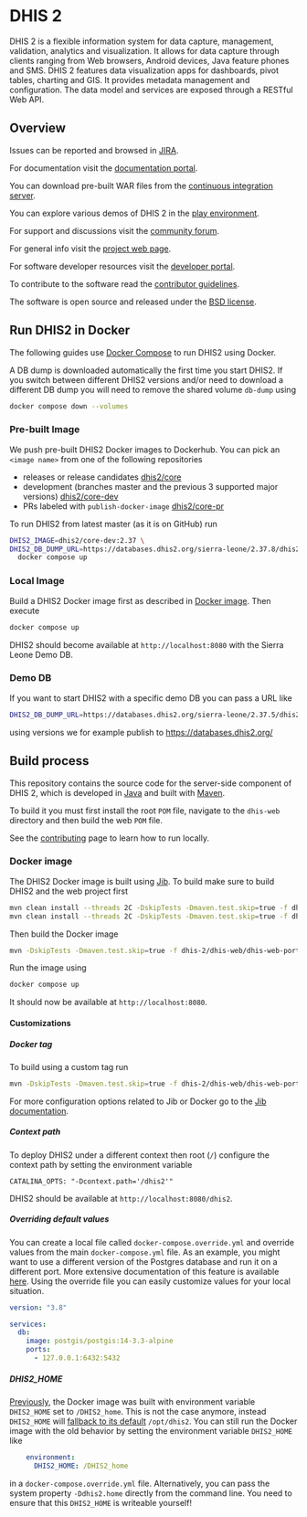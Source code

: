 # DHIS 2

DHIS 2 is a flexible information system for data capture, management, validation, analytics and visualization. It allows for data capture through clients ranging from Web browsers, Android devices, Java feature phones and SMS. DHIS 2 features data visualization apps for dashboards, pivot tables, charting and GIS. It provides metadata management and configuration. The data model and services are exposed through a RESTful Web API.

## Overview

Issues can be reported and browsed in [JIRA](https://jira.dhis2.org).

For documentation visit the [documentation portal](https://docs.dhis2.org/).

You can download pre-built WAR files from the [continuous integration server](https://ci.dhis2.org/).

You can explore various demos of DHIS 2 in the [play environment](https://play.dhis2.org/).

For support and discussions visit the [community forum](https://community.dhis2.org/).

For general info visit the [project web page](https://www.dhis2.org/).

For software developer resources visit the [developer portal](https://developers.dhis2.org/).

To contribute to the software read the [contributor guidelines](https://developers.dhis2.org/docs/conceptual/contribute).

The software is open source and released under the [BSD license](https://opensource.org/licenses/BSD-2-Clause).

## Run DHIS2 in Docker

The following guides use [Docker Compose](https://docs.docker.com/compose/install/) to run DHIS2
using Docker.

A DB dump is downloaded automatically the first time you start DHIS2. If you switch between
different DHIS2 versions and/or need to download a different DB dump you will need to remove the
shared volume `db-dump` using

```sh
docker compose down --volumes
```

### Pre-built Image

We push pre-built DHIS2 Docker images to Dockerhub. You can pick an `<image name>` from one of the following
repositories

* releases or release candidates [dhis2/core](https://hub.docker.com/r/dhis2/core/tags)
* development (branches master and the previous 3 supported major versions) [dhis2/core-dev](https://hub.docker.com/r/dhis2/core-dev/tags)
* PRs labeled with `publish-docker-image` [dhis2/core-pr](https://hub.docker.com/r/dhis2/core-pr/tags)

To run DHIS2 from latest master (as it is on GitHub) run

```sh
DHIS2_IMAGE=dhis2/core-dev:2.37 \
DHIS2_DB_DUMP_URL=https://databases.dhis2.org/sierra-leone/2.37.8/dhis2-db-sierra-leone.sql.gz \
  docker compose up
```

### Local Image

Build a DHIS2 Docker image first as described in [Docker image](#docker-image). Then execute

```sh
docker compose up
```

DHIS2 should become available at `http://localhost:8080` with the Sierra Leone Demo DB.

### Demo DB

If you want to start DHIS2 with a specific demo DB you can pass a URL like

```sh
DHIS2_DB_DUMP_URL=https://databases.dhis2.org/sierra-leone/2.37.5/dhis2-db-sierra-leone.sql.gz docker compose up
```

using versions we for example publish to https://databases.dhis2.org/

## Build process

This repository contains the source code for the server-side component of DHIS 2, which is developed in [Java](https://www.java.com/en/) and built with [Maven](https://maven.apache.org/). 

To build it you must first install the root `POM` file, navigate to the `dhis-web` directory and then build the web `POM` file.

See the [contributing](https://github.com/dhis2/dhis2-core/blob/master/CONTRIBUTING.md) page to learn how to run locally.

### Docker image

The DHIS2 Docker image is built using
[Jib](https://github.com/GoogleContainerTools/jib/tree/master/jib-maven-plugin). To build make sure
to build DHIS2 and the web project first

```sh
mvn clean install --threads 2C -DskipTests -Dmaven.test.skip=true -f dhis-2/pom.xml -pl -dhis-web-embedded-jetty
mvn clean install --threads 2C -DskipTests -Dmaven.test.skip=true -f dhis-2/dhis-web/pom.xml
```

Then build the Docker image

```sh
mvn -DskipTests -Dmaven.test.skip=true -f dhis-2/dhis-web/dhis-web-portal/pom.xml jib:dockerBuild
```

Run the image using

```sh
docker compose up
```

It should now be available at `http://localhost:8080`.

#### Customizations

##### Docker tag

To build using a custom tag run

```sh
mvn -DskipTests -Dmaven.test.skip=true -f dhis-2/dhis-web/dhis-web-portal/pom.xml jib:dockerBuild -Djib.to.image=dhis2/core-dev:mytag
```

For more configuration options related to Jib or Docker go to the
[Jib documentation](https://github.com/GoogleContainerTools/jib/tree/master/jib-maven-plugin).

##### Context path

To deploy DHIS2 under a different context then root (`/`) configure the context path by setting the
environment variable

`CATALINA_OPTS: "-Dcontext.path='/dhis2'"`

DHIS2 should be available at `http://localhost:8080/dhis2`.

##### Overriding default values

You can create a local file called `docker-compose.override.yml` and override values from the main `docker-compose.yml`
file. As an example, you might want to use a different version of the Postgres database and run it on a different port.
More extensive documentation of this feature is available [here](https://docs.docker.com/compose/extends/). Using the override
file you can easily customize values for your local situation.

```yaml
version: "3.8"

services:
  db:
    image: postgis/postgis:14-3.3-alpine
    ports:
      - 127.0.0.1:6432:5432
```

##### DHIS2_HOME

[Previously](https://github.com/dhis2/dhis2-core/blob/b4d4242fb30d974254de2a72b86cc5511f70c9c0/docker/tomcat-debian/Dockerfile#L9),
the Docker image was built with environment variable `DHIS2_HOME` set to `/DHIS2_home`. This is not
the case anymore, instead `DHIS2_HOME` will [fallback to its default](https://github.com/dhis2/dhis2-core/blob/b4d4242fb30d974254de2a72b86cc5511f70c9c0/dhis-2/dhis-support/dhis-support-external/src/main/java/org/hisp/dhis/external/location/DefaultLocationManager.java#L58)
`/opt/dhis2`. You can still run the Docker image with the old behavior by setting the environment
variable `DHIS2_HOME` like

```yaml
    environment:
      DHIS2_HOME: /DHIS2_home
```

in a `docker-compose.override.yml` file. Alternatively, you can pass the system property `-Ddhis2.home` directly from the command line. You need to ensure that this `DHIS2_HOME` is writeable yourself!
